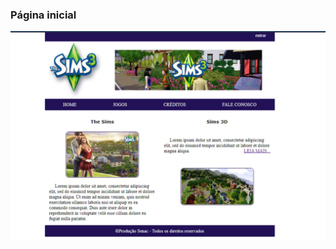 ### Página inicial

![Home](https://github.com/rafakrieger/simsexample/blob/master/img/sims-example.jpg)

